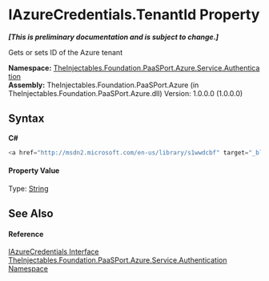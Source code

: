 # IAzureCredentials.TenantId Property 
 _**\[This is preliminary documentation and is subject to change.\]**_

Gets or sets ID of the Azure tenant

**Namespace:**&nbsp;<a href="4128250a-8b76-edcb-2956-9aacfe4a4ed9">TheInjectables.Foundation.PaaSPort.Azure.Service.Authentication</a><br />**Assembly:**&nbsp;TheInjectables.Foundation.PaaSPort.Azure (in TheInjectables.Foundation.PaaSPort.Azure.dll) Version: 1.0.0.0 (1.0.0.0)

## Syntax

**C#**<br />
``` C#
<a href="http://msdn2.microsoft.com/en-us/library/s1wwdcbf" target="_blank">string</a> TenantId { get; set; }
```


#### Property Value
Type: <a href="http://msdn2.microsoft.com/en-us/library/s1wwdcbf" target="_blank">String</a>

## See Also


#### Reference
<a href="07121e64-9f8a-9a49-b4b5-aac33228cad1">IAzureCredentials Interface</a><br /><a href="4128250a-8b76-edcb-2956-9aacfe4a4ed9">TheInjectables.Foundation.PaaSPort.Azure.Service.Authentication Namespace</a><br />